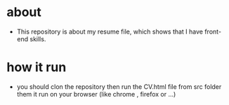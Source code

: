 # about
- This repository is about my resume file, which shows that I have front-end skills.


# how it run
- you should clon the repository then run the CV.html file from src folder them it run on your browser (like chrome , firefox or ...)
